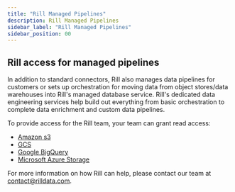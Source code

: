 ```yaml
---
title: "Rill Managed Pipelines"
description: Rill Managed Pipelines
sidebar_label: "Rill Managed Pipelines"
sidebar_position: 00
---
```


## Rill access for managed pipelines

In addition to standard connectors, Rill also manages data pipelines for customers or sets up orchestration for moving data from object stores/data warehouses into Rill's managed database service. Rill's dedicated data engineering services help build out everything from basic orchestration to complete data enrichment and custom data pipelines.

To provide access for the Rill team, your team can grant read access: 

- [Amazon s3](aws-s3-bucket.md)
- [GCS](gcs-bucket.md)
- [Google BigQuery](google-bigquery.md)
- [Microsoft Azure Storage](azure-storage-container.md)

For more information on how Rill can help, please contact our team at [contact@rilldata.com](mailto:contact@rilldata.com). 